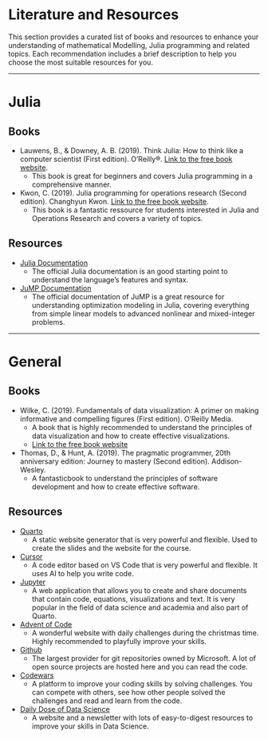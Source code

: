 # Literature and Resources


This section provides a curated list of books and resources to enhance
your understanding of mathematical Modelling, Julia programming and
related topics. Each recommendation includes a brief description to help
you choose the most suitable resources for you.

------------------------------------------------------------------------

# Julia

## Books

- Lauwens, B., & Downey, A. B. (2019). Think Julia: How to think like a
  computer scientist (First edition). O’Reilly®. [Link to the free book
  website](https://benlauwens.github.io/ThinkJulia.jl/latest/book.html).
  - This book is great for beginners and covers Julia programming in a
    comprehensive manner.
- Kwon, C. (2019). Julia programming for operations research (Second
  edition). Changhyun Kwon. [Link to the free book
  website](https://www.chkwon.net/julia/).
  - This book is a fantastic ressource for students interested in Julia
    and Operations Research and covers a variety of topics.

## Resources

- [Julia Documentation](https://docs.julialang.org/)
  - The official Julia documentation is an good starting point to
    understand the language’s features and syntax.
- [JuMP Documentation](https://jump.dev/JuMP.jl/stable/)
  - The official documentation of JuMP is a great resource for
    understanding optimization modeling in Julia, covering everything
    from simple linear models to advanced nonlinear and mixed-integer
    problems.

------------------------------------------------------------------------

# General

## Books

- Wilke, C. (2019). Fundamentals of data visualization: A primer on
  making informative and compelling figures (First edition). O’Reilly
  Media.
  - A book that is highly recommended to understand the principles of
    data visualization and how to create effective visualizations.
  - [Link to the free book website](https://clauswilke.com/dataviz/)
- Thomas, D., & Hunt, A. (2019). The pragmatic programmer, 20th
  anniversary edition: Journey to mastery (Second edition).
  Addison-Wesley.
  - A fantasticbook to understand the principles of software development
    and how to create effective software.

## Resources

- [Quarto](https://quarto.org)
  - A static website generator that is very powerful and flexible. Used
    to create the slides and the website for the course.
- [Cursor](https://cursor.sh)
  - A code editor based on VS Code that is very powerful and flexible.
    It uses AI to help you write code.
- [Jupyter](https://jupyter.org)
  - A web application that allows you to create and share documents that
    contain code, equations, visualizations and text. It is very popular
    in the field of data science and academia and also part of Quarto.
- [Advent of Code](https://adventofcode.com/)
  - A wonderful website with daily challenges during the christmas time.
    Highly recommended to playfully improve your skills.
- [Github](https://github.com)
  - The largest provider for git repositories owned by Microsoft. A lot
    of open source projects are hosted here and you can read the code.
- [Codewars](https://codewars.com)
  - A platform to improve your coding skills by solving challenges. You
    can compete with others, see how other people solved the challenges
    and read and learn from the code.
- [Daily Dose of Data Science](https://www.dailydoseofds.com)
  - A website and a newsletter with lots of easy-to-digest resources to
    improve your skills in Data Science.
